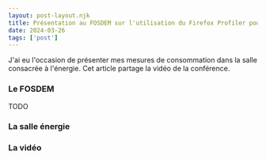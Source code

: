 ```yaml
---
layout: post-layout.njk 
title: Présentation au FOSDEM sur l'utilisation du Firefox Profiler pour profiler l'énergie de ma maison
date: 2024-03-26
tags: ['post']
---
```


J'ai eu l'occasion de présenter mes mesures de consommation dans la salle consacrée à l'énergie. Cet article partage la vidéo de la conférence.
<!-- excerpt -->

### Le FOSDEM

TODO

### La salle énergie


### La vidéo


